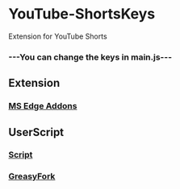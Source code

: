 # YouTube-ShortsKeys
Extension for YouTube Shorts


### ---You can change the keys in main.js---

## Extension
### [MS Edge Addons](https://microsoftedge.microsoft.com/addons/detail/youtube-shortskeys/ghcpkidjiebbkfkkdjbafejbjmpghphg)
###  

## UserScript
### [Script](https://raw.githubusercontent.com/MrEnoX/youtube-shortskeys/main/main.js)
### [GreasyFork](https://greasyfork.org/en/scripts/460989-youtube-shortskeys)
